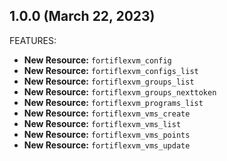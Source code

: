 ## 1.0.0 (March 22, 2023)

FEATURES:

* **New Resource:** `fortiflexvm_config`
* **New Resource:** `fortiflexvm_configs_list`
* **New Resource:** `fortiflexvm_groups_list`
* **New Resource:** `fortiflexvm_groups_nexttoken`
* **New Resource:** `fortiflexvm_programs_list`
* **New Resource:** `fortiflexvm_vms_create`
* **New Resource:** `fortiflexvm_vms_list`
* **New Resource:** `fortiflexvm_vms_points`
* **New Resource:** `fortiflexvm_vms_update`